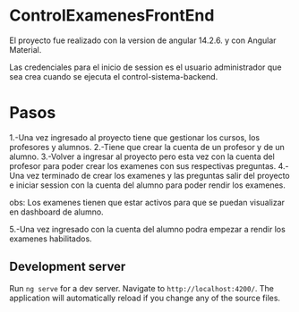 # ControlExamenesFrontEnd

El proyecto fue realizado con la version de angular 14.2.6. y con Angular Material.

Las credenciales para el inicio de session es el usuario administrador que sea crea cuando se ejecuta el control-sistema-backend.

# Pasos

1.-Una vez ingresado al proyecto tiene que gestionar los cursos, los profesores y alumnos.
2.-Tiene  que crear la cuenta de un profesor y de un alumno.
3.-Volver a ingresar al proyecto pero esta vez con la cuenta del profesor para poder crear los examenes con sus respectivas preguntas.
4.-Una vez terminado de crear los examenes y las preguntas salir del proyecto e iniciar session con la cuenta del alumno para poder rendir los examenes.

obs: Los examenes tienen que estar activos para que se puedan visualizar en dashboard de alumno.

5.-Una vez ingresado con la cuenta del alumno podra empezar a rendir los examenes habilitados.


## Development server

Run `ng serve` for a dev server. Navigate to `http://localhost:4200/`. The application will automatically reload if you change any of the source files.
